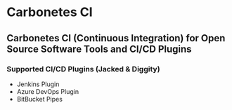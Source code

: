 # Carbonetes CI
## Carbonetes CI (Continuous Integration) for Open Source Software Tools and CI/CD Plugins

### Supported CI/CD Plugins (Jacked & Diggity)
- Jenkins Plugin
- Azure DevOps Plugin
- BitBucket Pipes
